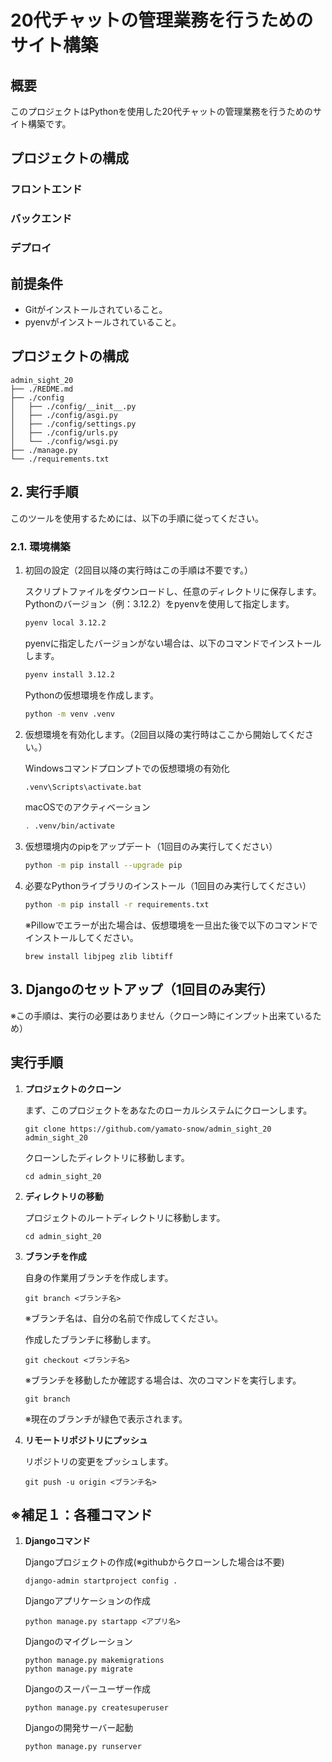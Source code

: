 # 20代チャットの管理業務を行うためのサイト構築

## 概要
このプロジェクトはPythonを使用した20代チャットの管理業務を行うためのサイト構築です。

## プロジェクトの構成

### フロントエンド

### バックエンド

### デプロイ

## 前提条件
- Gitがインストールされていること。
- pyenvがインストールされていること。

## プロジェクトの構成
```
admin_sight_20
├── ./REDME.md
├── ./config
│   ├── ./config/__init__.py
│   ├── ./config/asgi.py
│   ├── ./config/settings.py
│   ├── ./config/urls.py
│   └── ./config/wsgi.py
├── ./manage.py
└── ./requirements.txt
```

## 2. 実行手順
このツールを使用するためには、以下の手順に従ってください。

### 2.1. 環境構築
1. 初回の設定（2回目以降の実行時はこの手順は不要です。）

    スクリプトファイルをダウンロードし、任意のディレクトリに保存します。
    Pythonのバージョン（例：3.12.2）をpyenvを使用して指定します。

    ```bash
    pyenv local 3.12.2
    ```
    pyenvに指定したバージョンがない場合は、以下のコマンドでインストールします。

    ```bash
    pyenv install 3.12.2
    ```

    Pythonの仮想環境を作成します。
    ```bash
    python -m venv .venv
    ```
2. 仮想環境を有効化します。（2回目以降の実行時はここから開始してください。）

    Windowsコマンドプロンプトでの仮想環境の有効化
    ```bash
    .venv\Scripts\activate.bat
    ```

    macOSでのアクティベーション
    ```bash
    . .venv/bin/activate
    ```

3. 仮想環境内のpipをアップデート（1回目のみ実行してください）
    ```bash
    python -m pip install --upgrade pip
    ```

4. 必要なPythonライブラリのインストール（1回目のみ実行してください）

    ```bash
    python -m pip install -r requirements.txt
    ```

    ※Pillowでエラーが出た場合は、仮想環境を一旦出た後で以下のコマンドでインストールしてください。
    ```
    brew install libjpeg zlib libtiff
    ```

## 3. Djangoのセットアップ（1回目のみ実行）
※この手順は、実行の必要はありません（クローン時にインプット出来ているため）

## 実行手順

1. **プロジェクトのクローン**

    まず、このプロジェクトをあなたのローカルシステムにクローンします。
    ```
    git clone https://github.com/yamato-snow/admin_sight_20 admin_sight_20
    ```

    クローンしたディレクトリに移動します。
    ```
    cd admin_sight_20
    ```

2. **ディレクトリの移動**

    プロジェクトのルートディレクトリに移動します。
    ```
    cd admin_sight_20
    ```

3. **ブランチを作成**
    
    自身の作業用ブランチを作成します。
    ```
    git branch <ブランチ名>
    ```
    ※ブランチ名は、自分の名前で作成してください。
    
    作成したブランチに移動します。
    ```
    git checkout <ブランチ名>
    ```

    ※ブランチを移動したか確認する場合は、次のコマンドを実行します。

    ```
    git branch
    ```
    ※現在のブランチが緑色で表示されます。

4. **リモートリポジトリにプッシュ**

    リポジトリの変更をプッシュします。
    ```
    git push -u origin <ブランチ名>
    ```

## ※補足１：各種コマンド

1. **Djangoコマンド**

    Djangoプロジェクトの作成(※githubからクローンした場合は不要)
    ```
    django-admin startproject config .
    ```

    Djangoアプリケーションの作成
    ```
    python manage.py startapp <アプリ名>
    ```

    Djangoのマイグレーション
    ```
    python manage.py makemigrations
    python manage.py migrate
    ```

    Djangoのスーパーユーザー作成
    ```
    python manage.py createsuperuser
    ```

    Djangoの開発サーバー起動
    ```
    python manage.py runserver
    ```